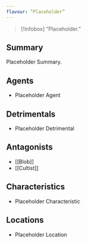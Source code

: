 ```yaml
---
flavour: “Placeholder”
---
```

> [!infobox]
> “Placeholder.”

## Summary
Placeholder Summary.

## Agents
- Placeholder Agent

## Detrimentals
- Placeholder Detrimental

## Antagonists
- [[Blob]]
- [[Cultist]]

## Characteristics
- Placeholder Characteristic

## Locations
- Placeholder Location
